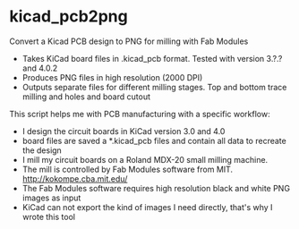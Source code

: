 # kicad_pcb2png
Convert a Kicad PCB design to PNG for milling with Fab Modules

* Takes KiCad board files in .kicad_pcb format. Tested with version 3.?.? and 4.0.2 
* Produces PNG files in high resolution (2000 DPI)
* Outputs separate files for different milling stages. Top and bottom trace milling and holes and board cutout

This script helps me with PCB manufacturing with a specific workflow:
* I design the circuit boards in KiCad version 3.0 and 4.0
* board files are saved a *.kicad_pcb files and contain all data to recreate the design
* I mill my circuit boards on a Roland MDX-20 small milling machine.
* The mill is controlled by Fab Modules software from MIT. http://kokompe.cba.mit.edu/
* The Fab Modules software requires high resolution black and white PNG images as input
* KiCad can not export the kind of images I need directly, that's why I wrote this tool


